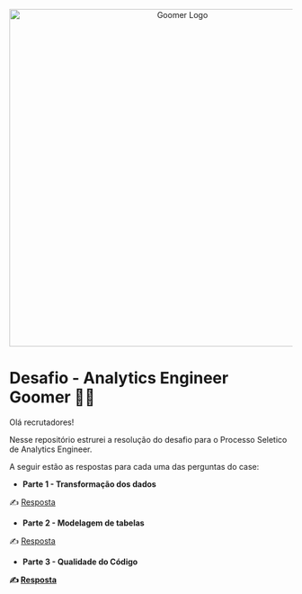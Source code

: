 <p align="center">
  <img src="https://cdn.goomer.com.br/website/base/99b/cfc/d75/blog-2-e1633727282100.png" alt="Goomer Logo" width="600">
</p>

# Desafio - Analytics Engineer Goomer 👩‍💻

Olá recrutadores! 

Nesse repositório estrurei a resolução do desafio para o Processo Seletico de Analytics Engineer.

A seguir estão as respostas para cada uma das perguntas do case:

- <b> Parte 1 - Transformação dos dados </b>

✍️ [Resposta](https://github.com/maaottoni/goomer-analytcs-engineer-test/blob/main/parte_1_transformacao_de_dados/resposta/transformacao_dados.md)

- <b> Parte 2 - Modelagem de tabelas </b>

✍️ [Resposta](https://github.com/maaottoni/goomer-analytcs-engineer-test/blob/main/parte_2_modelagem/resposta/modelagem.md)

- <b> Parte 3 - Qualidade do Código

✍️ [Resposta](https://github.com/maaottoni/goomer-analytcs-engineer-test/blob/main/parte_3_qualidade_codigo/resposta/melhorias_codigo.md) 



